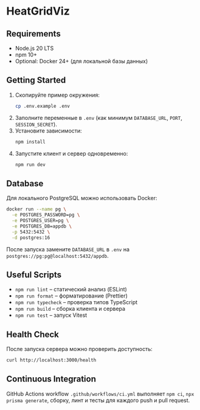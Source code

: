 # HeatGridViz

## Requirements

- Node.js 20 LTS
- npm 10+
- Optional: Docker 24+ (для локальной базы данных)

## Getting Started

1. Скопируйте пример окружения:
   ```bash
   cp .env.example .env
   ```
2. Заполните переменные в `.env` (как минимум `DATABASE_URL`, `PORT`, `SESSION_SECRET`).
3. Установите зависимости:
   ```bash
   npm install
   ```
4. Запустите клиент и сервер одновременно:
   ```bash
   npm run dev
   ```

## Database

Для локального PostgreSQL можно использовать Docker:
```bash
docker run --name pg \
  -e POSTGRES_PASSWORD=pg \
  -e POSTGRES_USER=pg \
  -e POSTGRES_DB=appdb \
  -p 5432:5432 \
  -d postgres:16
```

После запуска замените `DATABASE_URL` в `.env` на `postgres://pg:pg@localhost:5432/appdb`.

## Useful Scripts

- `npm run lint` – статический анализ (ESLint)
- `npm run format` – форматирование (Prettier)
- `npm run typecheck` – проверка типов TypeScript
- `npm run build` – сборка клиента и сервера
- `npm run test` – запуск Vitest

## Health Check

После запуска сервера можно проверить доступность:
```bash
curl http://localhost:3000/health
```

## Continuous Integration

GitHub Actions workflow `.github/workflows/ci.yml` выполняет `npm ci`, `npx prisma generate`, сборку, линт и тесты для каждого push и pull request.

